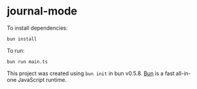 # journal-mode

To install dependencies:

```bash
bun install
```

To run:

```bash
bun run main.ts
```

This project was created using `bun init` in bun v0.5.8. [Bun](https://bun.sh) is a fast all-in-one JavaScript runtime.
